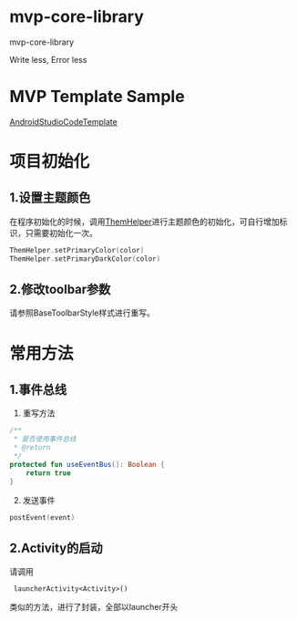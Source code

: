 # mvp-core-library
mvp-core-library


Write less, Error less



# MVP  Template Sample



[AndroidStudioCodeTemplate](https://github.com/aohanyao/AndroidStudioCodeTemplate)


# 项目初始化
## 1.设置主题颜色
在程序初始化的时候，调用[ThemHelper](library_core/src/main/java/com/td/framework/global/helper/ThemHelper.kt)进行主题颜色的初始化，可自行增加标识，只需要初始化一次。

```kotlin
ThemHelper.setPrimaryColor(color)
ThemHelper.setPrimaryDarkColor(color)

```
## 2.修改toolbar参数
请参照BaseToolbarStyle样式进行重写。

# 常用方法
## 1.事件总线
1. 重写方法

```kotlin
/**
 * 是否使用事件总线
 * @return
 */
protected fun useEventBus(): Boolean {
    return true
}
```

2. 发送事件

```kotlin
postEvent(event)
```

## 2.Activity的启动
请调用

     launcherActivity<Activity>()
     
类似的方法，进行了封装，全部以launcher开头